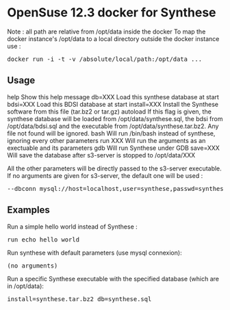 <h1>OpenSuse 12.3 docker for Synthese</h1>

Note : all path are relative from /opt/data inside the docker
To map the docker instance's /opt/data to a local directory outside the docker instance use :

<pre>
docker run -i -t -v /absolute/local/path:/opt/data ...
</pre>


<h2>Usage</h2>
help 		 Show this help message 
db=XXX 		 Load this synthese database at start 
bdsi=XXX 	 Load this BDSI database at start 
install=XXX 	 Install the Synthese software from this file (tar.bz2 or tar.gz) 
autoload 	 If this flag is given, the synthese database will be loaded from /opt/data/synthese.sql, the bdsi from /opt/data/bdsi.sql and the executable from /opt/data/synthese.tar.bz2. Any file not found will be ignored.
bash 		 Will run /bin/bash instead of synthese, ignoring every other parameters
run XXX 	 Will run the arguments as an exectuable and its parameters 
gdb 		 Will run Synthese under GDB
save=XXX	 Will save the database after s3-server is stopped to /opt/data/XXX

All the other parameters will be directly passed to the s3-server executable.
If no arguments are given for s3-server, the default one will be used : 
<pre>
--dbconn mysql://host=localhost,user=synthese,passwd=synthese,db=synthese --pidfile - --param node_id=100 --param log_level=0 --param port=8080
</pre>


<h2>Examples</h2>

Run a simple hello world instead of Synthese :
<pre>
run echo hello world
</pre>

Run synthese with default parameters (use mysql connexion):
<pre>
(no arguments)
</pre>

Run a specific Synthese executable with the specified database (which are in /opt/data):
<pre>
install=synthese.tar.bz2 db=synthese.sql
</pre>
